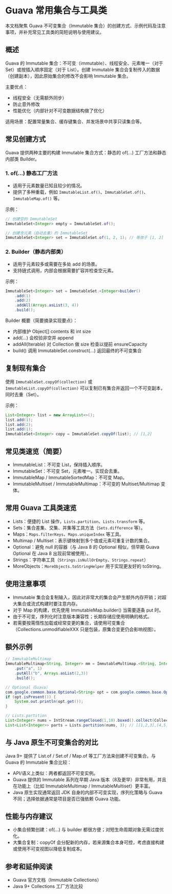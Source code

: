# Guava 常用集合与工具类

本文档聚焦 Guava 不可变集合（Immutable 集合）的创建方式、示例代码及注意事项，并补充常见工具类的简短说明与使用建议。

## 概述

Guava 的 Immutable 集合：不可变（immutable）、线程安全、元素唯一（对于 Set）或按插入顺序固定（对于 List）。创建 Immutable 集合会复制传入的数据（创建副本），因此原始集合的修改不会影响 Immutable 集合。

主要优点：
- 线程安全（无需额外同步）
- 防止意外修改
- 性能优化（内部针对不可变数据结构做了优化）

适用场景：配置常量集合、缓存键集合、并发场景中共享只读集合等。

## 常见创建方式

Guava 提供两种主要的构建 Immutable 集合方式：静态的 of(...) 工厂方法和静态内部类 Builder。

### 1. of(...) 静态工厂方法

- 适用于元素数量已知且较少的情况。
- 提供了多种重载，例如 `ImmutableList.of()`、`ImmutableSet.of()`、`ImmutableMap.of()` 等。

示例：

```java
// 创建空的 ImmutableSet
ImmutableSet<Integer> empty = ImmutableSet.of();

// 创建含元素（自动去重）的 ImmutableSet
ImmutableSet<Integer> set = ImmutableSet.of(1, 2, 1); // 等效于 [1, 2]
```

### 2. Builder（静态内部类）

- 适用于元素较多或需要在多处 add 的场景。
- 支持链式调用，内部会根据需要扩容并检查空元素。

示例：

```java
ImmutableSet<Integer> set = ImmutableSet.<Integer>builder()
    .add(1)
    .add(2)
    .addAll(Arrays.asList(3, 4))
    .build();
```

Builder 概要（简要摘录实现要点）：
- 内部维护 Object[] contents 和 int size
- add(...) 会校验非空并 append
- addAll(Iterable) 对 Collection 做 size 检查以提前 ensureCapacity
- build() 调用 ImmutableSet.construct(...) 返回最终的不可变集合

## 复制现有集合

使用 `ImmutableSet.copyOf(collection)` 或 `ImmutableList.copyOf(collection)` 可以复制已有集合并返回一个不可变副本，同时去重（Set）。

示例：

```java
List<Integer> list = new ArrayList<>();
list.add(1);
list.add(2);
list.add(1);
ImmutableSet<Integer> copy = ImmutableSet.copyOf(list); // [1,2]
```

## 常见类速览（简要）

- ImmutableList：不可变 List，保持插入顺序。
- ImmutableSet：不可变 Set，元素唯一。实现会去重。
- ImmutableMap / ImmutableSortedMap：不可变 Map。
- ImmutableMultiset / ImmutableMultimap：不可变的 Multiset/Multimap 变体。

## 常用 Guava 工具类速览

- Lists：便捷的 List 操作，`Lists.partition`、`Lists.transform` 等。
- Sets：集合差集、交集、并集等工具方法（`Sets.difference` 等）。
- Maps：`Maps.filterKeys`、`Maps.uniqueIndex` 等工具。
- Multimap / Multiset：表示键映射到多个值或元素可重复计数的集合。
- Optional：避免 null 的容器（与 Java 8 的 Optional 相似，但早期 Guava Optional 在 Java 8 出现前常被使用）。
- Strings：字符串工具（`Strings.isNullOrEmpty`、`Strings.repeat`）
- MoreObjects：`MoreObjects.toStringHelper` 用于实现更友好的 toString。

## 使用注意事项

- Immutable 集合会复制输入，因此对非常大的集合会产生额外内存开销；对超大集合或流式构建时要注意内存。
- 对于 Map 的构建，优先使用 ImmutableMap.builder() 当需要逐条 put 时。
- 由于不可变，序列化时注意版本兼容性；长期存储应使用明确的格式。
- 若需要按需惰性加载或经常变更的集合，请使用可变集合（Collections.unmodifiableXXX 只是包装，原集合变更仍会影响视图）。

## 额外示例

```java
// ImmutableMultimap
ImmutableMultimap<String, Integer> mm = ImmutableMultimap.<String, Integer>builder()
    .put("a", 1)
    .putAll("b", Arrays.asList(2,3))
    .build();

// Optional（Guava）
com.google.common.base.Optional<String> opt = com.google.common.base.Optional.of("hello");
if (opt.isPresent()) {
    System.out.println(opt.get());
}

// Lists.partition
List<Integer> nums = IntStream.rangeClosed(1,10).boxed().collect(Collectors.toList());
List<List<Integer>> parts = Lists.partition(nums, 3); // [[1,2,3],[4,5,6],[7,8,9],[10]]
```

## 与 Java 原生不可变集合的对比

Java 9+ 提供了 List.of / Set.of / Map.of 等工厂方法来创建不可变集合。与 Guava 的 Immutable 集合比较：

- API/语义上类似：两者都返回不可变实例。
- Guava 提供的 Immutable 系列在早期 Java 版本（8及更早）非常有用，并且在功能上（比如 ImmutableMultimap / ImmutableMultiset）更丰富。
- Java 原生实现通常返回 JDK 自身的内部不可变实现，序列化策略与 Guava 不同；选择依据通常是项目是否已强依赖 Guava 功能。

## 性能与内存建议

- 小集合频繁创建：of(...) 与 builder 都很方便；对短生命周期对象无需过度优化。
- 大集合复制：copyOf 会分配新的内存，若来源集合本身可控，考虑直接构建或使用不可变视图以降低复制成本。

## 参考和延伸阅读

- Guava 官方文档（Immutable Collections）
- Java 9+ Collections 工厂方法比较

